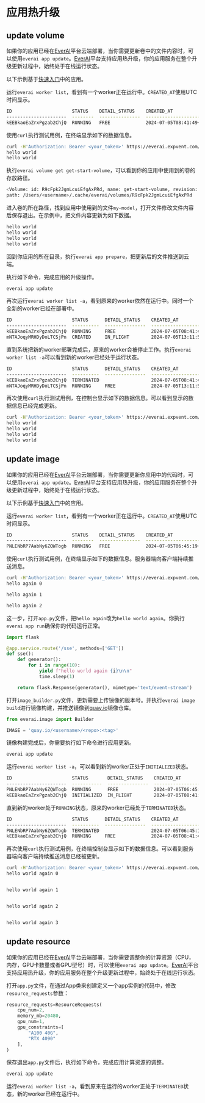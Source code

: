 # 应用热升级
## update volume

如果你的应用已经在[EverAI](https://everai.expvent.com)平台云端部署，当你需要更新卷中的文件内容时，可以使用`everai app update`。[EverAI](https://everai.expvent.com)平台支持应用热升级，你的应用服务在整个升级更新过程中，始终处于在线运行状态。  

以下示例基于[快速入门](https://github.com/everai-example/get-start)中的应用。  

运行`everai worker list`，看到有一个worker正在运行中。`CREATED_AT`使用UTC时间显示。  
```bash
ID                      STATUS    DETAIL_STATUS    CREATED_AT                DELETED_AT
----------------------  --------  ---------------  ------------------------  ------------
kEEBkaoEaZrxPgzab2ChjQ  RUNNING   FREE             2024-07-05T08:41:49+0000
```

使用`curl`执行测试用例，在终端显示如下的数据信息。  
```bash
curl -H'Authorization: Bearer <your_token>' https://everai.expvent.com/api/routes/v1/<your namespace>/<your app name>/show-volume
hello world
hello world
```

执行`everai volume get get-start-volume`，可以看到你的应用中使用到的卷的存放路径。  
```bash
<Volume: id: R9cFpk2JgmLcuiEfgAxPRd, name: get-start-volume, revision: 000001-08a, files: 1, size: 11 B>
path: /Users/<username>/.cache/everai/volumes/R9cFpk2JgmLcuiEfgAxPRd
```

进入卷的所在路径，找到应用中使用到的文件`my-model`，打开文件修改文件内容后保存退出。在示例中，把文件内容更新为如下数据。  
```bash
hello world
hello world
hello world
hello world
```

回到你应用的所在目录，执行`everai app prepare`，把更新后的文件推送到云端。  

执行如下命令，完成应用的升级操作。  
```bash
everai app update
```

再次运行`everai worker list -a`，看到原来的worker依然在运行中。同时一个全新的worker已经在部署中。 
```bash
ID                      STATUS      DETAIL_STATUS    CREATED_AT                DELETED_AT
----------------------  ----------  ---------------  ------------------------  ------------------------
kEEBkaoEaZrxPgzab2ChjQ  RUNNING     FREE             2024-07-05T08:41:49+0000
mNTAJoqyMRHDyDoLTCSjPn  CREATED     IN_FLIGHT        2024-07-05T13:11:59+0000
```

直到系统把新的worker部署完成后，原来的worker会被停止工作。执行`everai worker list -a`可以看到新的worker已经处于运行状态。  
```bash
ID                      STATUS      DETAIL_STATUS    CREATED_AT                DELETED_AT
----------------------  ----------  ---------------  ------------------------  ------------------------
kEEBkaoEaZrxPgzab2ChjQ  TERMINATED                   2024-07-05T08:41:49+0000  2024-07-05T13:12:23+0000
mNTAJoqyMRHDyDoLTCSjPn  RUNNING     FREE             2024-07-05T13:11:59+0000
```

再次使用`curl`执行测试用例，在控制台显示如下的数据信息。可以看到显示的数据信息已经完成更新。  
```bash
curl -H'Authorization: Bearer <your_token>' https://everai.expvent.com/api/routes/v1/<your namespace>/<your app name>/show-volume
hello world
hello world
hello world
hello world
```

## update image  

如果你的应用已经在[EverAI](https://everai.expvent.com)平台云端部署，当你需要更新你应用中的代码时，可以使用`everai app update`。[EverAI](https://everai.expvent.com)平台支持应用热升级，你的应用服务在整个升级更新过程中，始终处于在线运行状态。  

以下示例基于[快速入门](https://github.com/everai-example/get-start)中的应用。  

运行`everai worker list`，看到有一个worker正在运行中。`CREATED_AT`使用UTC时间显示。  
```bash
ID                      STATUS    DETAIL_STATUS    CREATED_AT                DELETED_AT
----------------------  --------  ---------------  ------------------------  ------------
PNLENbRP7AabNy6ZQWTogb  RUNNING   FREE             2024-07-05T06:45:19+0000
```

使用`curl`执行测试用例，在终端显示如下的数据信息。服务器端向客户端持续推送消息。  
```bash
curl -H'Authorization: Bearer <your_token>' https://everai.expvent.com/api/routes/v1/<your namespace>/<your app name>/sse
hello again 0

hello again 1

hello again 2
```

这一步，打开`app.py`文件，把`hello again`改为`hello world again`。你执行`everai app run`确保你的代码运行正常。  
```python
import flask

@app.service.route('/sse', methods=['GET'])
def sse():
    def generator():
        for i in range(10):
            yield f"hello world again {i}\n\n"
            time.sleep(1)

    return flask.Response(generator(), mimetype='text/event-stream')
```

打开`image_builder.py`文件，更新需要上传镜像的版本号。并执行`everai image build`进行镜像构建，并推送镜像到[quay.io](https://quay.io/)镜像仓库。  

```python
from everai.image import Builder

IMAGE = 'quay.io/<username>/<repo>:<tag>'
```

镜像构建完成后，你需要执行如下命令进行应用更新。  
```bash
everai app update
```

运行`everai worker list -a`，可以看到新的worker正处于`INITIALIZED`状态。  
```bash
ID                      STATUS       DETAIL_STATUS    CREATED_AT                DELETED_AT
----------------------  -----------  ---------------  ------------------------  ------------
PNLENbRP7AabNy6ZQWTogb  RUNNING      FREE             2024-07-05T06:45:19+0000
kEEBkaoEaZrxPgzab2ChjQ  INITIALIZED  IN_FLIGHT        2024-07-05T08:41:49+0000
```
直到新的worker处于`RUNNING`状态，原来的worker已经处于`TERMINATED`状态。
```bash
ID                      STATUS      DETAIL_STATUS    CREATED_AT                DELETED_AT
----------------------  ----------  ---------------  ------------------------  ------------------------
PNLENbRP7AabNy6ZQWTogb  TERMINATED                   2024-07-05T06:45:19+0000  2024-07-05T08:42:28+0000
kEEBkaoEaZrxPgzab2ChjQ  RUNNING     FREE             2024-07-05T08:41:49+0000
```

再次使用`curl`执行测试用例，在终端控制台显示如下的数据信息。可以看到服务器端向客户端持续推送消息已经被更新。  
```bash
curl -H'Authorization: Bearer <your_token>' https://everai.expvent.com/api/routes/v1/<your namespace>/<your app name>/sse
hello world again 0


hello world again 1


hello world again 2


hello world again 3
```

## update resource

如果你的应用已经在[EverAI](https://everai.expvent.com)平台云端部署，当你需要调整你的计算资源（CPU，内存，GPU卡数量或者GPU型号）时，可以使用`everai app update`。[EverAI](https://everai.expvent.com)平台支持应用热升级，你的应用服务在整个升级更新过程中，始终处于在线运行状态。  

打开`app.py`文件，在通过App类来创建定义一个app实例的代码中，修改`resource_requests`参数：  
```python
resource_requests=ResourceRequests(
    cpu_num=2,
    memory_mb=20480,
    gpu_num=1,
    gpu_constraints=[
        "A100 40G",
        "RTX 4090"
    ],
)
```

保存退出`app.py`文件后，执行如下命令，完成应用计算资源的调整。  

```bash
everai app update
```

运行`everai worker list -a`，看到原来在运行的worker正处于`TERMINATED`状态，新的worker已经在运行中。